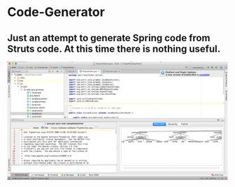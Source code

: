 # Code-Generator

## Just an attempt to generate Spring code from Struts code. At this time there is nothing useful.

![Intellij Idea Antlr Plugin](https://github.com/mohanr/Code-Generator/blob/master/Antlr%20IntelliJ%20Idea%20Plugin.png)
